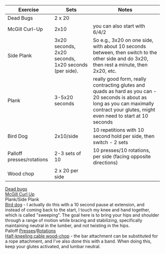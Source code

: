 
|Exercise|Sets|Notes|
|---|---|---|
|Dead Bugs|2 x 20||
|McGill Curl-Up|2x10|you can also start with 6/4/2|
|Side Plank|3x20 seconds, 2x20 seconds, 1x20 seconds (per side).|So e.g., 3x20 on one side, with about 10 seconds between, then switch to the other side and do 3x20, then rest a minute, then 2x20, etc.|
|Plank|3-5x20 seconds|really good form, really contracting glutes and quads as hard as you can - 20 seconds is about as long as you can maximally contract your glutes, might even need to start at 10 seconds|
|Bird Dog|2x10/side|10 repetitions with 10 second hold per side, then switch - 2 sets|
|Palloff presses/rotations|2-3 sets of 10|10 presses/10 rotations, per side (facing opposite directions)|
|Wood chop|2 x 20 per side|
[Dead bugs](https://www.youtube.com/watch?v=qxbTLNrBT6g)  
[McGill Curl Up](https://www.youtube.com/watch?v=sPxbYHh3caQ)  
Plank/Side Plank  
[Bird dog](https://www.youtube.com/watch?v=wgOuR7YrwtM) - I actually do this with a 10 second pause at extension, and instead of coming back to the start, I touch my knee and hand together, which is called "sweeping". The goal here is to bring your hips and shoulder through a range of motion while bracing and stabilizing, specifically maintaining neutral in the lumber, and not twisting in the hips.  
Palloff [Presses](https://www.youtube.com/watch?v=UD0J0YXfBmI)/[Rotations](https://www.youtube.com/watch?v=zoYwuVw3kkQ)  
[Half-kneeling cable wood-chop](https://www.youtube.com/watch?v=ceDvPX6hP_U) - the bar attachment can be substituted for a rope attachment, and I've also done this with a band. When doing this, keep your glutes activated, and lumbar neutral.
